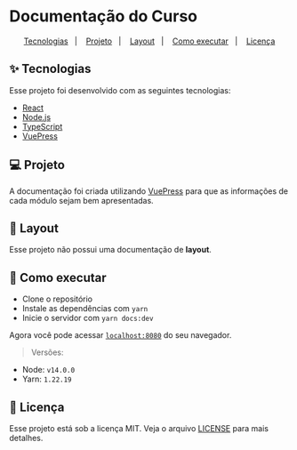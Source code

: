 # Documentação do Curso

<p align="center">
  <a href="#-tecnologias">Tecnologias</a>&nbsp;&nbsp;&nbsp;|&nbsp;&nbsp;&nbsp;
  <a href="#-projeto">Projeto</a>&nbsp;&nbsp;&nbsp;|&nbsp;&nbsp;&nbsp;
  <a href="#-layout">Layout</a>&nbsp;&nbsp;&nbsp;|&nbsp;&nbsp;&nbsp;
  <a href="#-como-executar">Como executar</a>&nbsp;&nbsp;&nbsp;|&nbsp;&nbsp;&nbsp;
  <a href="#-licença">Licença</a>
</p>

## ✨ Tecnologias

Esse projeto foi desenvolvido com as seguintes tecnologias:

- [React](https://reactjs.org)
- [Node.js](https://nodejs.org/en/)
- [TypeScript](https://www.typescriptlang.org/)
- [VuePress](https://v1.vuepress.vuejs.org/)

## 💻 Projeto

A documentação foi criada utilizando [VuePress](https://v1.vuepress.vuejs.org/) para que as informações de cada módulo sejam bem apresentadas.

## 🔖 Layout

Esse projeto não possui uma documentação de **layout**.

## 🚀 Como executar

- Clone o repositório
- Instale as dependências com `yarn`
- Inicie o servidor com `yarn docs:dev`

Agora você pode acessar [`localhost:8080`](http://localhost:8080) do seu navegador.

> Versões:
- Node: `v14.0.0`
- Yarn: `1.22.19`

## 📄 Licença

Esse projeto está sob a licença MIT. Veja o arquivo [LICENSE](LICENSE.md) para mais detalhes.